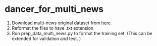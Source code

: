 # dancer_for_multi_news

1. Download multi-news original dataset from [here](https://drive.google.com/drive/folders/1uDarzpu2HFc-vjXNJCRv2NIHzakpSGOw).
2. Reformat the files to have .txt extension.
3. Run prep_data_multi_news.py to format the training set. (This can be extended for validation and test. )
